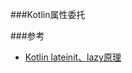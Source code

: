 ###Kotlin属性委托







###参考
- [Kotlin lateinit、lazy原理](https://juejin.im/post/6844903607817469966)



